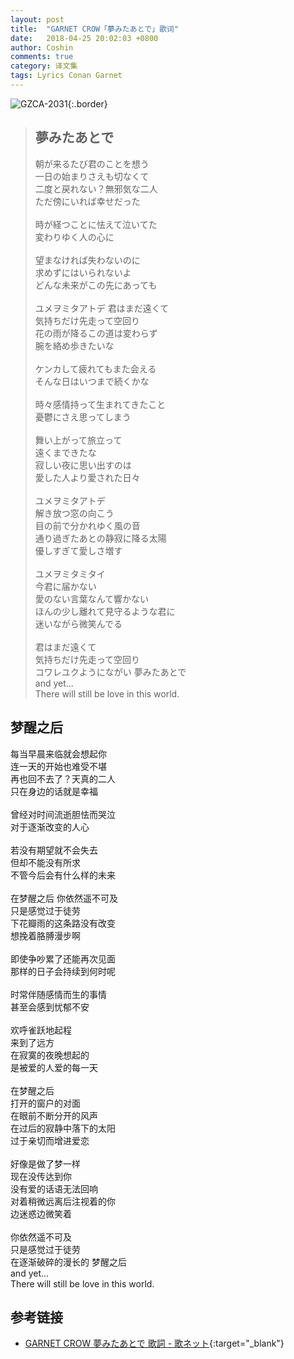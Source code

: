 ```yaml
---
layout: post
title:  "GARNET CROW「夢みたあとで」歌词"
date:   2018-04-25 20:02:03 +0800
author: Coshin
comments: true
category: 译文集
tags: Lyrics Conan Garnet
---
```

![GZCA-2031](https://ganekuro.github.io/images/discography/single/GZCA-2031.jpg){:.border}

<blockquote class="original">
  <h2>夢みたあとで</h2>
  <p>
    朝が来るたび君のことを想う<br>
    一日の始まりさえも切なくて<br>
    二度と戻れない？無邪気な二人<br>
    ただ傍にいれば幸せだった<br>
    <br>
    時が経つことに怯えて泣いてた<br>
    変わりゆく人の心に<br>
    <br>
    望まなければ失わないのに<br>
    求めずにはいられないよ<br>
    どんな未来がこの先にあっても<br>
    <br>
    ユメヲミタアトデ 君はまだ遠くて<br>
    気持ちだけ先走って空回り<br>
    花の雨が降るこの道は変わらず<br>
    腕を絡め歩きたいな<br>
    <br>
    ケンカして疲れてもまた会える<br>
    そんな日はいつまで続くかな<br>
    <br>
    時々感情持って生まれてきたこと<br>
    憂鬱にさえ思ってしまう<br>
    <br>
    舞い上がって旅立って<br>
    遠くまできたな<br>
    寂しい夜に思い出すのは<br>
    愛した人より愛された日々<br>
    <br>
    ユメヲミタアトデ<br>
    解き放つ窓の向こう<br>
    目の前で分かれゆく風の音<br>
    通り過ぎたあとの静寂に降る太陽<br>
    優しすぎて愛しさ増す<br>
    <br>
    ユメヲミタミタイ<br>
    今君に届かない<br>
    愛のない言葉なんて響かない<br>
    ほんの少し離れて見守るような君に<br>
    迷いながら微笑んでる<br>
    <br>
    君はまだ遠くて<br>
    気持ちだけ先走って空回り<br>
    コワレユクようにながい 夢みたあとで<br>
    and yet...<br>
    There will still be love in this world.
  </p>
</blockquote>

<div class="translation">
  <h2>梦醒之后</h2>
  <p>
    每当早晨来临就会想起你<br>
    连一天的开始也难受不堪<br>
    再也回不去了？天真的二人<br>
    只在身边的话就是幸福<br>
    <br>
    曾经对时间流逝胆怯而哭泣<br>
    对于逐渐改变的人心<br>
    <br>
    若没有期望就不会失去<br>
    但却不能没有所求<br>
    不管今后会有什么样的未来<br>
    <br>
    在梦醒之后 你依然遥不可及<br>
    只是感觉过于徒劳<br>
    下花瓣雨的这条路没有改变<br>
    想挽着胳膊漫步啊<br>
    <br>
    即使争吵累了还能再次见面<br>
    那样的日子会持续到何时呢<br>
    <br>
    时常伴随感情而生的事情<br>
    甚至会感到忧郁不安<br>
    <br>
    欢呼雀跃地起程<br>
    来到了远方<br>
    在寂寞的夜晚想起的<br>
    是被爱的人爱的每一天<br>
    <br>
    在梦醒之后<br>
    打开的窗户的对面<br>
    在眼前不断分开的风声<br>
    在过后的寂静中落下的太阳<br>
    过于亲切而增进爱恋<br>
    <br>
    好像是做了梦一样<br>
    现在没传达到你<br>
    没有爱的话语无法回响<br>
    对着稍微远离后注视着的你<br>
    边迷惑边微笑着<br>
    <br>
    你依然遥不可及<br>
    只是感觉过于徒劳<br>
    在逐渐破碎的漫长的 梦醒之后<br>
    and yet...<br>
    There will still be love in this world.
  </p>
</div>

## 参考链接

* [GARNET CROW 夢みたあとで 歌詞 - 歌ネット](https://www.uta-net.com/song/15314/){:target="_blank"}

